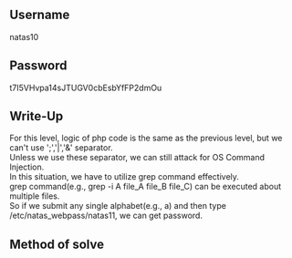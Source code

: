 ## Username
natas10

## Password
t7I5VHvpa14sJTUGV0cbEsbYfFP2dmOu

## Write-Up
For this level, logic of php code is the same as the previous level, but we can't use ';','|','&' separator.  
Unless we use these separator, we can still attack for OS Command Injection.  
In this situation, we have to utilize grep command effectively.  
grep command(e.g., grep -i A file_A file_B file_C) can be executed about multiple files.  
So if we submit any single alphabet(e.g., a) and then type /etc/natas_webpass/natas11, we can get password.  
 
## Method of solve
